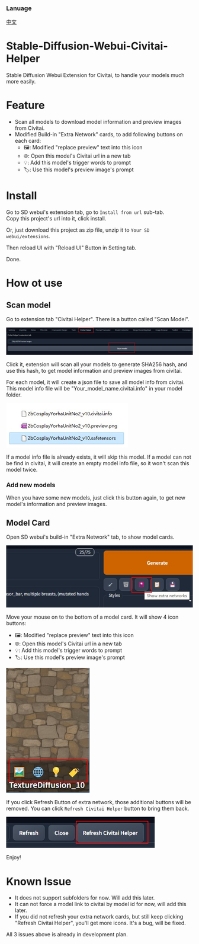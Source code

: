 ### Lanuage
[中文](README.cn.md)

# Stable-Diffusion-Webui-Civitai-Helper
Stable Diffusion Webui Extension for Civitai, to handle your models much more easily.

# Feature
* Scan all models to download model information and preview images from Civitai.  
* Modified Build-in "Extra Network" cards, to add following buttons on each card:
  - 🖼: Modified "replace preview" text into this icon
  - 🌐: Open this model's Civitai url in a new tab
  - 💡: Add this model's trigger words to prompt
  - 🏷: Use this model's preview image's prompt

# Install
Go to SD webui's extension tab, go to `Install from url` sub-tab.  
Copy this project's url into it, click install.  

Or, just download this project as zip file, unzip it to `Your SD webui/extensions`.  

Then reload UI with "Reload UI" Button in Setting tab.  

Done. 

# How ot use
## Scan model
Go to extension tab "Civitai Helper". There is a button called "Scan Model".  

![](img/extension_tab.jpg)  

Click it, extension will scan all your models to generate SHA256 hash, and use this hash, to get model information and preview images from civitai.  

For each model, it will create a json file to save all model info from civitai. This model info file will be "Your_model_name.civitai.info" in your model folder.  

![](img/model_info_file.jpg)  

If a model info file is already exists, it will skip this model. If a model can not be find in civitai, it will create an empty model info file, so it won't scan this model twice. 

### Add new models 
When you have some new models, just click this button again, to get new model's information and preview images.  

## Model Card
Open SD webui's build-in "Extra Network" tab, to show model cards.  

![](img/extra_network.jpg)  


Move your mouse on to the bottom of a model card. It will show 4 icon buttons:
  - 🖼: Modified "replace preview" text into this icon
  - 🌐: Open this model's Civitai url in a new tab
  - 💡: Add this model's trigger words to prompt
  - 🏷: Use this model's preview image's prompt
  
![](img/model_card.jpg)  

If you click Refresh Button of extra network, those additional buttons will be removed. You can click `Refresh Civitai Helper` button to bring them back.  

![](img/refresh_ch.jpg)  



Enjoy!

# Known Issue
* It does not support subfolders for now. Will add this later.
* It can not force a model link to civitai by model id for now, will add this later.
* If you did not refresh your extra network cards, but still keep clicking "Refresh Civitai Helper", you'll get more icons. It's a bug, will be fixed.

All 3 issues above is already in development plan.



